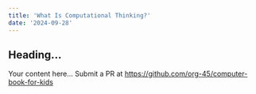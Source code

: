 ```yaml
---
title: 'What Is Computational Thinking?'
date: '2024-09-28'
---
```


## Heading...
Your content here...
Submit a PR at https://github.com/org-45/computer-book-for-kids
